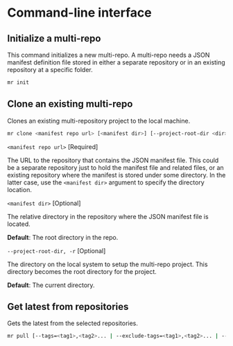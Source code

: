 # Command-line interface

## Initialize a multi-repo
This command initializes a new multi-repo. A multi-repo needs a JSON manifest definition file stored in either a separate repository or in an existing repository at a specific folder.

```sh
mr init 
```

## Clone an existing multi-repo
Clones an existing multi-repository project to the local machine.

```sh
mr clone <manifest repo url> [<manifest dir>] [--project-root-dir <dir>]
```

`<manifest repo url>` [Required]

The URL to the repository that contains the JSON manifest file. This could be a separate repository just to hold the manifest file and related files, or an existing repository where the manifest is stored under some directory. In the latter case, use the `<manifest dir>` argument to specify the directory location.

`<manifest dir>` [Optional]

The relative directory in the repository where the JSON manifest file is located.

**Default**: The root directory in the repo.

`--project-root-dir, -r` [Optional]

The directory on the local system to setup the multi-repo project. This directory becomes the root directory for the project.

**Default**: The current directory.

## Get latest from repositories
Gets the latest from the selected repositories.

```sh
mr pull [--tags=<tag1>,<tag2>... | --exclude-tags=<tag1>,<tag2>... | --only-me]
```

